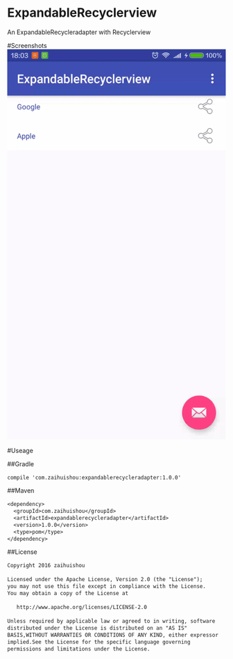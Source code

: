 # ExpandableRecyclerview
An ExpandableRecycleradapter with Recyclerview

#Screenshots
![effict](/sample-screen.gif)

#Useage

##Gradle
 ```
 compile 'com.zaihuishou:expandablerecycleradapter:1.0.0'
 ```
 
 ##Maven
 
 ```
 <dependency>
   <groupId>com.zaihuishou</groupId>
   <artifactId>expandablerecycleradapter</artifactId>
   <version>1.0.0</version>
   <type>pom</type>
 </dependency>
 ```
 
 ##License
 
 ```
 Copyright 2016 zaihuishou
 
 Licensed under the Apache License, Version 2.0 (the "License");
 you may not use this file except in compliance with the License.
 You may obtain a copy of the License at
 
    http://www.apache.org/licenses/LICENSE-2.0
 
Unless required by applicable law or agreed to in writing, software
distributed under the License is distributed on an "AS IS" BASIS,WITHOUT WARRANTIES OR CONDITIONS OF ANY KIND, either expressor implied.See the License for the specific language governing permissions and limitations under the License.
 ```